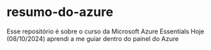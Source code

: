 # resumo-do-azure
Esse repositório é sobre o curso da Microsoft Azure Essentials
Hoje (08/10/2024) aprendi a me guiar dentro do painel do Azure
